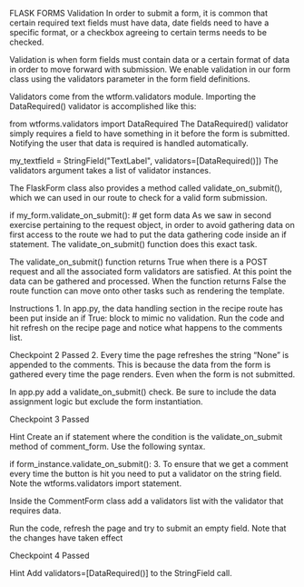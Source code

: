 FLASK FORMS
Validation
In order to submit a form, it is common that certain required text fields must have data, date fields need to have a specific format, or a checkbox agreeing to certain terms needs to be checked.

Validation is when form fields must contain data or a certain format of data in order to move forward with submission. We enable validation in our form class using the validators parameter in the form field definitions.

Validators come from the wtform.validators module. Importing the DataRequired() validator is accomplished like this:

from wtforms.validators import DataRequired
The DataRequired() validator simply requires a field to have something in it before the form is submitted. Notifying the user that data is required is handled automatically.

my_textfield = StringField("TextLabel", validators=[DataRequired()])
The validators argument takes a list of validator instances.

The FlaskForm class also provides a method called validate_on_submit(), which we can used in our route to check for a valid form submission.

if my_form.validate_on_submit():
    # get form data
As we saw in second exercise pertaining to the request object, in order to avoid gathering data on first access to the route we had to put the data gathering code inside an if statement. The validate_on_submit() function does this exact task.

The validate_on_submit() function returns True when there is a POST request and all the associated form validators are satisfied. At this point the data can be gathered and processed. When the function returns False the route function can move onto other tasks such as rendering the template.

Instructions
1.
In app.py, the data handling section in the recipe route has been put inside an if True: block to mimic no validation. Run the code and hit refresh on the recipe page and notice what happens to the comments list.

Checkpoint 2 Passed
2.
Every time the page refreshes the string “None” is appended to the comments. This is because the data from the form is gathered every time the page renders. Even when the form is not submitted.

In app.py add a validate_on_submit() check. Be sure to include the data assignment logic but exclude the form instantiation.

Checkpoint 3 Passed

Hint
Create an if statement where the condition is the validate_on_submit method of comment_form. Use the following syntax.

if form_instance.validate_on_submit():
3.
To ensure that we get a comment every time the button is hit you need to put a validator on the string field. Note the wtforms.validators import statement.

Inside the CommentForm class add a validators list with the validator that requires data.

Run the code, refresh the page and try to submit an empty field. Note that the changes have taken effect

Checkpoint 4 Passed

Hint
Add validators=[DataRequired()] to the StringField call.